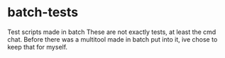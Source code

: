 # batch-tests
Test scripts made in batch
These are not exactly tests, at least the cmd chat.
Before there was a multitool made in batch put into it, ive chose to keep that for myself.

